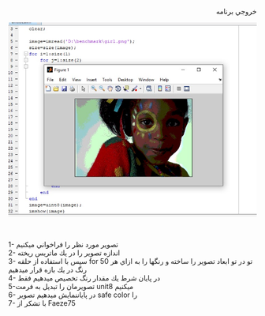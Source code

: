 
<div dir="rtl">
  
  
خروجي برنامه

</div>


![توضيحات](https://github.com/semnan-university-ai/image-processing-class/blob/main/excersiecs/Homayontoosy/21/khoroji%20tasvir.jpg)

</br>

1- تصوير مورد نظر را فراخواني ميكنيم 
</br>
2- اندازه تصوير را در يك ماتريس ريخته
</br>
3- سپس با استفاده از  حلقه for  تو در تو ابعاد تصوير را ساخته و  رنگها را به ازاي هر 50 رنگ در يك بازه قرار ميدهيم
</br>
4- در پايان شرط يك مقدار رنگ تخصيص ميدهيم فقط 
</br>
5-تصويرمان را تبديل به فرمت unit8 ميكنيم
</br>
6- در پاياننمايش ميدهيم تصوير safe color را
</br>
7- با تشكر از Faeze75
